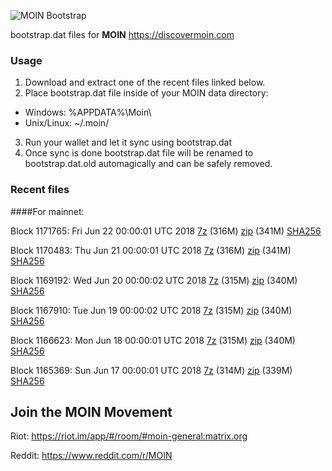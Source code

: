 ![MOIN Bootstrap](https://i.imgur.com/KjM1jMp.jpg)

bootstrap.dat files for **MOIN** https://discovermoin.com

### Usage

1. Download and extract one of the recent files linked below.
2. Place bootstrap.dat file inside of your MOIN data directory:
 - Windows: %APPDATA%\Moin\
 - Unix/Linux: ~/.moin/
3. Run your wallet and let it sync using bootstrap.dat
4. Once sync is done bootstrap.dat file will be renamed to bootstrap.dat.old automagically and can be safely removed.


### Recent files

####For mainnet:

Block 1171765: Fri Jun 22 00:00:01 UTC 2018 [7z](https://transfer.sh/2r1Gx/bootstrap.dat.20180622.7z) (316M) [zip](https://transfer.sh/SPJh0/bootstrap.dat.20180622.zip) (341M) [SHA256](https://transfer.sh/nGjTX/sha256.txt)

Block 1170483: Thu Jun 21 00:00:01 UTC 2018 [7z]() (316M) [zip]() (341M) [SHA256]()

Block 1169192: Wed Jun 20 00:00:02 UTC 2018 [7z](https://transfer.sh/knehj/bootstrap.dat.20180620.7z) (315M) [zip](https://transfer.sh/t11Mv/bootstrap.dat.20180620.zip) (340M) [SHA256](https://transfer.sh/4aXTf/sha256.txt)

Block 1167910: Tue Jun 19 00:00:02 UTC 2018 [7z](https://transfer.sh/CJDYe/bootstrap.dat.20180619.7z) (315M) [zip](https://transfer.sh/KD161/bootstrap.dat.20180619.zip) (340M) [SHA256](https://transfer.sh/v5jJo/sha256.txt)

Block 1166623: Mon Jun 18 00:00:01 UTC 2018 [7z](https://transfer.sh/os08b/bootstrap.dat.20180618.7z) (315M) [zip](https://transfer.sh/ZhuBe/bootstrap.dat.20180618.zip) (340M) [SHA256](https://transfer.sh/XxyPH/sha256.txt)

Block 1165369: Sun Jun 17 00:00:01 UTC 2018 [7z](https://transfer.sh/uFsw5/bootstrap.dat.20180617.7z) (314M) [zip](https://transfer.sh/hw0NM/bootstrap.dat.20180617.zip) (339M) [SHA256](https://transfer.sh/12kum2/sha256.txt)

## Join the MOIN Movement

Riot: https://riot.im/app/#/room/#moin-general:matrix.org

Reddit: https://www.reddit.com/r/MOIN
